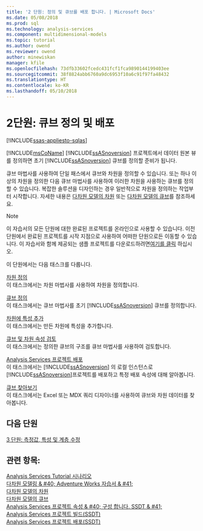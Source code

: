 ```yaml
---
title: '2 단원: 정의 및 큐브를 배포 합니다. | Microsoft Docs'
ms.date: 05/08/2018
ms.prod: sql
ms.technology: analysis-services
ms.component: multidimensional-models
ms.topic: tutorial
ms.author: owend
ms.reviewer: owend
author: minewiskan
manager: kfile
ms.openlocfilehash: 73dfb33602fcedc431fcf1fca9890144199403ee
ms.sourcegitcommit: 38f8824abb6760a9dc6953f10a6c91f97fa48432
ms.translationtype: HT
ms.contentlocale: ko-KR
ms.lasthandoff: 05/10/2018
---
```

# <a name="lesson-2-defining-and-deploying-a-cube"></a>2단원: 큐브 정의 및 배포
[!INCLUDE[ssas-appliesto-sqlas](../includes/ssas-appliesto-sqlas.md)]

[!INCLUDE[msCoName](../includes/msconame-md.md)] [!INCLUDE[ssASnoversion](../includes/ssasnoversion-md.md)] 프로젝트에서 데이터 원본 뷰를 정의하면 초기 [!INCLUDE[ssASnoversion](../includes/ssasnoversion-md.md)] 큐브를 정의할 준비가 됩니다.  
  
큐브 마법사를 사용하여 단일 패스에서 큐브와 차원을 정의할 수 있습니다. 또는 하나 이상의 차원을 정의한 다음 큐브 마법사를 사용하여 이러한 차원을 사용하는 큐브를 정의할 수 있습니다. 복잡한 솔루션을 디자인하는 경우 일반적으로 차원을 정의하는 작업부터 시작합니다. 자세한 내용은 [다차원 모델의 차원](../analysis-services/multidimensional-models/dimensions-in-multidimensional-models.md) 또는 [다차원 모델의 큐브](../analysis-services/multidimensional-models/cubes-in-multidimensional-models.md)를 참조하세요.  
  
> [!NOTE]  
> 이 자습서의 모든 단원에 대한 완료된 프로젝트를 온라인으로 사용할 수 있습니다. 이전 단원에서 완료된 프로젝트를 시작 지점으로 사용하여 어떠한 단원으로든 이동할 수 있습니다. 이 자습서와 함께 제공되는 샘플 프로젝트를 다운로드하려면[여기를 클릭](http://go.microsoft.com/fwlink/?LinkID=221866) 하십시오.  
  
이 단원에서는 다음 태스크를 다룹니다.  
  
[차원 정의](../analysis-services/lesson-2-1-defining-a-dimension.md)  
이 태스크에서는 차원 마법사를 사용하여 차원을 정의합니다.  
  
[큐브 정의](../analysis-services/lesson-2-2-defining-a-cube.md)  
이 태스크에서는 큐브 마법사를 초기 [!INCLUDE[ssASnoversion](../includes/ssasnoversion-md.md)] 큐브를 정의합니다.  
  
[차원에 특성 추가](../analysis-services/lesson-2-3-adding-attributes-to-dimensions.md)  
이 태스크에서는 만든 차원에 특성을 추가합니다.  
  
[큐브 및 차원 속성 검토](../analysis-services/lesson-2-4-reviewing-cube-and-dimension-properties.md)  
이 태스크에서는 정의한 큐브의 구조를 큐브 마법사를 사용하여 검토합니다.  
  
[Analysis Services 프로젝트 배포](../analysis-services/lesson-2-5-deploying-an-analysis-services-project.md)  
이 태스크에서는 [!INCLUDE[ssASnoversion](../includes/ssasnoversion-md.md)] 의 로컬 인스턴스로 [!INCLUDE[ssASnoversion](../includes/ssasnoversion-md.md)]프로젝트를 배포하고 특정 배포 속성에 대해 알아봅니다.  
  
[큐브 찾아보기](../analysis-services/lesson-2-6-browsing-the-cube.md)  
이 태스크에서는 Excel 또는 MDX 쿼리 디자이너를 사용하여 큐브와 차원 데이터를 찾아봅니다.  
  
## <a name="next-lesson"></a>다음 단원  
[3 단원: 측정값, 특성 및 계층 수정](../analysis-services/lesson-3-modifying-measures-attributes-and-hierarchies.md)  
  
## <a name="see-also"></a>관련 항목:  
[Analysis Services Tutorial 시나리오](../analysis-services/analysis-services-tutorial-scenario.md)  
[다차원 모델링 & #40; Adventure Works 자습서 & #41;](../analysis-services/multidimensional-modeling-adventure-works-tutorial.md)  
[다차원 모델의 차원](../analysis-services/multidimensional-models/dimensions-in-multidimensional-models.md)  
[다차원 모델의 큐브](../analysis-services/multidimensional-models/cubes-in-multidimensional-models.md)  
[Analysis Services 프로젝트 속성 & #40; 구성 합니다. SSDT & #41;](../analysis-services/multidimensional-models/configure-analysis-services-project-properties-ssdt.md)  
[Analysis Services 프로젝트 빌드&#40;SSDT&#41;](../analysis-services/multidimensional-models/build-analysis-services-projects-ssdt.md)  
[Analysis Services 프로젝트 배포&#40;SSDT&#41;](../analysis-services/multidimensional-models/deploy-analysis-services-projects-ssdt.md)  
  
  
  
